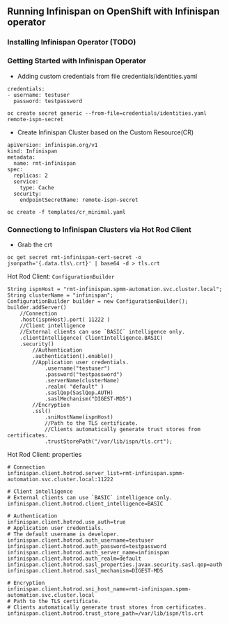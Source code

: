 ## Running Infinispan on OpenShift with Infinispan operator
### Installing Infinispan Operator (TODO)
### Getting Started with Infinispan Operator
- Adding custom credentials from file credentials/identities.yaml
```
credentials:
- username: testuser
  password: testpassword
```
```
oc create secret generic --from-file=credentials/identities.yaml remote-ispn-secret
```
- Create Infinispan Cluster based on the Custom Resource(CR)
```
apiVersion: infinispan.org/v1
kind: Infinispan
metadata:
  name: rmt-infinispan
spec:
  replicas: 2
  service:
    type: Cache
  security:
    endpointSecretName: remote-ispn-secret
```
```
oc create -f templates/cr_minimal.yaml
```
### Connectiong to Infinispan Clusters via Hot Rod Client
- Grab the crt
```
oc get secret rmt-infinispan-cert-secret -o jsonpath='{.data.tls\.crt}' | base64 -d > tls.crt
```
Hot Rod Client: `ConfigurationBuilder`
```
String ispnHost = "rmt-infinispan.spmm-automation.svc.cluster.local";
String clusterName = "infinispan";
ConfigurationBuilder builder = new ConfigurationBuilder();
builder.addServer()
    //Connection
    .host(ispnHost).port( 11222 )
    //Client intelligence
    //External clients can use `BASIC` intelligence only.
    .clientIntelligence( ClientIntelligence.BASIC)
    .security()
        //Authentication
        .authentication().enable()
        //Application user credentials.
            .username("testuser")
            .password("testpassword")
            .serverName(clusterName)
            .realm( "default" )
            .saslQop(SaslQop.AUTH)
            .saslMechanism("DIGEST-MD5")
        //Encryption
        .ssl()
            .sniHostName(ispnHost)
            //Path to the TLS certificate.
            //Clients automatically generate trust stores from certificates.
            .trustStorePath("/var/lib/ispn/tls.crt");
```
Hot Rod Client: properties
```
# Connection
infinispan.client.hotrod.server_list=rmt-infinispan.spmm-automation.svc.cluster.local:11222

# Client intelligence
# External clients can use `BASIC` intelligence only.
infinispan.client.hotrod.client_intelligence=BASIC

# Authentication
infinispan.client.hotrod.use_auth=true
# Application user credentials.
# The default username is developer.
infinispan.client.hotrod.auth_username=testuser
infinispan.client.hotrod.auth_password=testpassword
infinispan.client.hotrod.auth_server_name=infinispan
infinispan.client.hotrod.auth_realm=default
infinispan.client.hotrod.sasl_properties.javax.security.sasl.qop=auth
infinispan.client.hotrod.sasl_mechanism=DIGEST-MD5

# Encryption
infinispan.client.hotrod.sni_host_name=rmt-infinispan.spmm-automation.svc.cluster.local
# Path to the TLS certificate.
# Clients automatically generate trust stores from certificates.
infinispan.client.hotrod.trust_store_path=/var/lib/ispn/tls.crt
```
